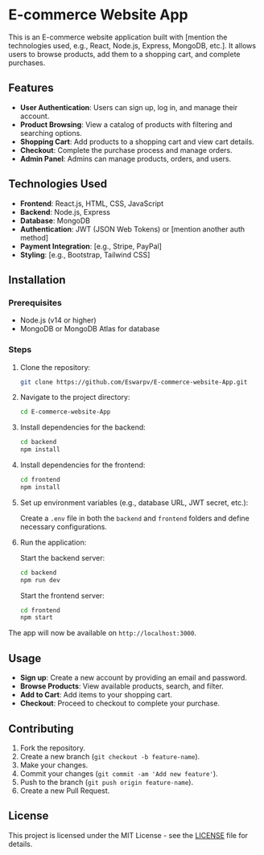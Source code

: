 
# E-commerce Website App

This is an E-commerce website application built with [mention the technologies used, e.g., React, Node.js, Express, MongoDB, etc.]. It allows users to browse products, add them to a shopping cart, and complete purchases.

## Features

- **User Authentication**: Users can sign up, log in, and manage their account.
- **Product Browsing**: View a catalog of products with filtering and searching options.
- **Shopping Cart**: Add products to a shopping cart and view cart details.
- **Checkout**: Complete the purchase process and manage orders.
- **Admin Panel**: Admins can manage products, orders, and users.

## Technologies Used

- **Frontend**: React.js, HTML, CSS, JavaScript
- **Backend**: Node.js, Express
- **Database**: MongoDB
- **Authentication**: JWT (JSON Web Tokens) or [mention another auth method]
- **Payment Integration**: [e.g., Stripe, PayPal]
- **Styling**: [e.g., Bootstrap, Tailwind CSS]

## Installation

### Prerequisites

- Node.js (v14 or higher)
- MongoDB or MongoDB Atlas for database

### Steps

1. Clone the repository:

   ```bash
   git clone https://github.com/Eswarpv/E-commerce-website-App.git
   ```

2. Navigate to the project directory:

   ```bash
   cd E-commerce-website-App
   ```

3. Install dependencies for the backend:

   ```bash
   cd backend
   npm install
   ```

4. Install dependencies for the frontend:

   ```bash
   cd frontend
   npm install
   ```

5. Set up environment variables (e.g., database URL, JWT secret, etc.):

   Create a `.env` file in both the `backend` and `frontend` folders and define necessary configurations.

6. Run the application:

   Start the backend server:

   ```bash
   cd backend
   npm run dev
   ```

   Start the frontend server:

   ```bash
   cd frontend
   npm start
   ```

The app will now be available on `http://localhost:3000`.

## Usage

- **Sign up**: Create a new account by providing an email and password.
- **Browse Products**: View available products, search, and filter.
- **Add to Cart**: Add items to your shopping cart.
- **Checkout**: Proceed to checkout to complete your purchase.

## Contributing

1. Fork the repository.
2. Create a new branch (`git checkout -b feature-name`).
3. Make your changes.
4. Commit your changes (`git commit -am 'Add new feature'`).
5. Push to the branch (`git push origin feature-name`).
6. Create a new Pull Request.

## License

This project is licensed under the MIT License - see the [LICENSE](LICENSE) file for details.

